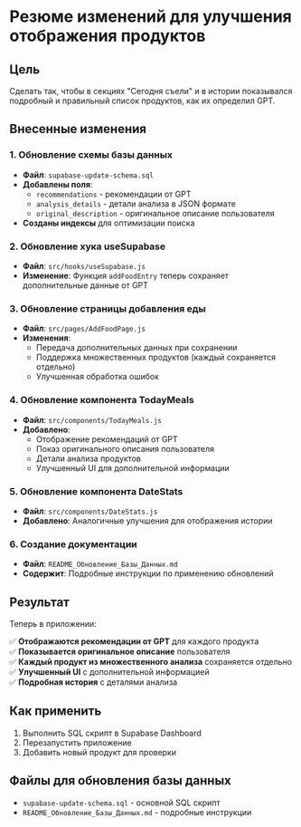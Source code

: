 # Резюме изменений для улучшения отображения продуктов

## Цель
Сделать так, чтобы в секциях "Сегодня съели" и в истории показывался подробный и правильный список продуктов, как их определил GPT.

## Внесенные изменения

### 1. Обновление схемы базы данных
- **Файл**: `supabase-update-schema.sql`
- **Добавлены поля**:
  - `recommendations` - рекомендации от GPT
  - `analysis_details` - детали анализа в JSON формате
  - `original_description` - оригинальное описание пользователя
- **Созданы индексы** для оптимизации поиска

### 2. Обновление хука useSupabase
- **Файл**: `src/hooks/useSupabase.js`
- **Изменение**: Функция `addFoodEntry` теперь сохраняет дополнительные данные от GPT

### 3. Обновление страницы добавления еды
- **Файл**: `src/pages/AddFoodPage.js`
- **Изменения**:
  - Передача дополнительных данных при сохранении
  - Поддержка множественных продуктов (каждый сохраняется отдельно)
  - Улучшенная обработка ошибок

### 4. Обновление компонента TodayMeals
- **Файл**: `src/components/TodayMeals.js`
- **Добавлено**:
  - Отображение рекомендаций от GPT
  - Показ оригинального описания пользователя
  - Детали анализа продуктов
  - Улучшенный UI для дополнительной информации

### 5. Обновление компонента DateStats
- **Файл**: `src/components/DateStats.js`
- **Добавлено**: Аналогичные улучшения для отображения истории

### 6. Создание документации
- **Файл**: `README_Обновление_Базы_Данных.md`
- **Содержит**: Подробные инструкции по применению обновлений

## Результат

Теперь в приложении:

✅ **Отображаются рекомендации от GPT** для каждого продукта  
✅ **Показывается оригинальное описание** пользователя  
✅ **Каждый продукт из множественного анализа** сохраняется отдельно  
✅ **Улучшенный UI** с дополнительной информацией  
✅ **Подробная история** с деталями анализа  

## Как применить

1. Выполнить SQL скрипт в Supabase Dashboard
2. Перезапустить приложение
3. Добавить новый продукт для проверки

## Файлы для обновления базы данных

- `supabase-update-schema.sql` - основной SQL скрипт
- `README_Обновление_Базы_Данных.md` - подробные инструкции 